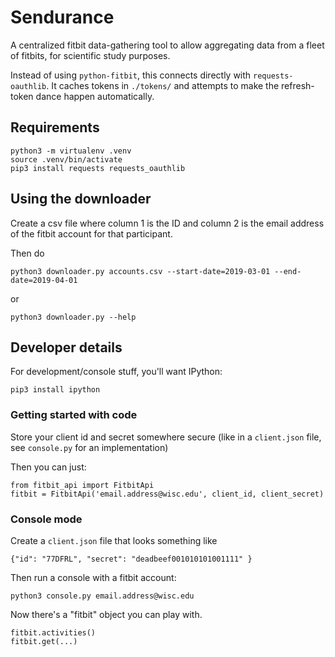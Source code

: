 # Sendurance

A centralized fitbit data-gathering tool to allow aggregating data from a 
fleet of fitbits, for scientific study purposes.

Instead of using `python-fitbit`, this connects directly with 
`requests-oauthlib`. It caches tokens in `./tokens/` and attempts to make the 
refresh-token dance happen automatically.

## Requirements

    python3 -m virtualenv .venv
    source .venv/bin/activate
    pip3 install requests requests_oauthlib

## Using the downloader

Create a csv file where column 1 is the ID and column 2 is the
email address of the fitbit account for that participant.

Then do

    python3 downloader.py accounts.csv --start-date=2019-03-01 --end-date=2019-04-01

or

    python3 downloader.py --help

## Developer details

For development/console stuff, you'll want IPython:

    pip3 install ipython

### Getting started with code

Store your client id and secret somewhere secure (like in a `client.json` file, 
see `console.py` for an implementation)

Then you can just:

    from fitbit_api import FitbitApi
    fitbit = FitbitApi('email.address@wisc.edu', client_id, client_secret)

### Console mode

Create a `client.json` file that looks something like

    {"id": "77DFRL", "secret": "deadbeef001010101001111" }

Then run a console with a fitbit account:

    python3 console.py email.address@wisc.edu

Now there's a "fitbit" object you can play with.

    fitbit.activities()
    fitbit.get(...)

